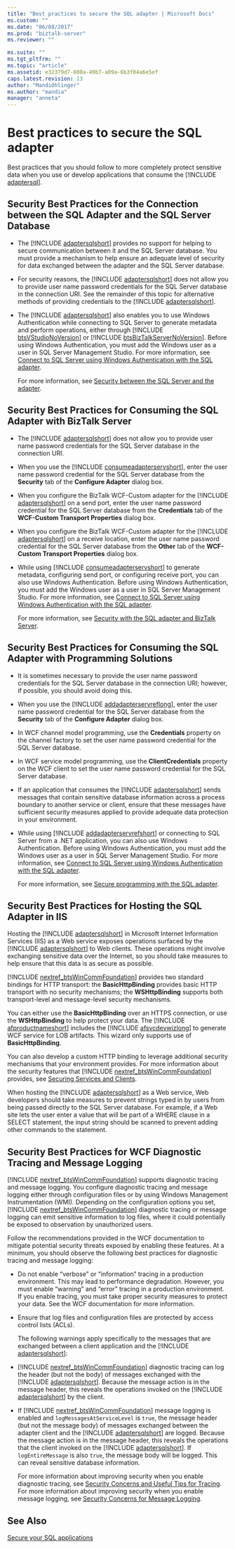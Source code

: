 ```yaml
---
title: "Best practices to secure the SQL adapter | Microsoft Docs"
ms.custom: ""
ms.date: "06/08/2017"
ms.prod: "biztalk-server"
ms.reviewer: ""

ms.suite: ""
ms.tgt_pltfrm: ""
ms.topic: "article"
ms.assetid: e32379d7-800a-49b7-a09a-6b3f04a6e5ef
caps.latest.revision: 13
author: "MandiOhlinger"
ms.author: "mandia"
manager: "anneta"
---
```

# Best practices to secure the SQL adapter
Best practices that you should follow to more completely protect sensitive data when you use or develop applications that consume the [!INCLUDE [adaptersql](../../includes/adaptersql-md.md)].  
  
## Security Best Practices for the Connection between the SQL Adapter and the SQL Server Database  
  
- The [!INCLUDE [adaptersqlshort](../../includes/adaptersqlshort-md.md)] provides no support for helping to secure communication between it and the SQL Server database. You must provide a mechanism to help ensure an adequate level of security for data exchanged between the adapter and the SQL Server database.  
  
- For security reasons, the [!INCLUDE [adaptersqlshort](../../includes/adaptersqlshort-md.md)] does not allow you to provide user name password credentials for the SQL Server database in the connection URI. See the remainder of this topic for alternative methods of providing credentials to the [!INCLUDE [adaptersqlshort](../../includes/adaptersqlshort-md.md)].  
  
- The [!INCLUDE [adaptersqlshort](../../includes/adaptersqlshort-md.md)] also enables you to use Windows Authentication while connecting to SQL Server to generate metadata and perform operations, either through [!INCLUDE [btsVStudioNoVersion](../../includes/btsvstudionoversion-md.md)] or [!INCLUDE [btsBizTalkServerNoVersion](../../includes/btsbiztalkservernoversion-md.md)]. Before using Windows Authentication, you must add the Windows user as a user in SQL Server Management Studio. For more information, see [Connect to SQL Server using Windows Authentication with the SQL adapter](../../adapters-and-accelerators/adapter-sql/connect-to-sql-server-using-windows-authentication-with-the-sql-adapter.md).  
  
  For more information, see [Security between the SQL Server and the adapter](../../adapters-and-accelerators/adapter-sql/security-between-the-sql-server-and-the-adapter.md).
  
## Security Best Practices for Consuming the SQL Adapter with BizTalk Server  
  
- The [!INCLUDE [adaptersqlshort](../../includes/adaptersqlshort-md.md)] does not allow you to provide user name password credentials for the SQL Server database in the connection URI.  
  
- When you use the [!INCLUDE [consumeadapterservshort](../../includes/consumeadapterservshort-md.md)], enter the user name password credential for the SQL Server database from the <strong>Security</strong> tab of the <strong>Configure Adapter</strong> dialog box.  
  
- When you configure the BizTalk WCF-Custom adapter for the [!INCLUDE [adaptersqlshort](../../includes/adaptersqlshort-md.md)] on a send port, enter the user name password credential for the SQL Server database from the <strong>Credentials</strong> tab of the <strong>WCF-Custom Transport Properties</strong> dialog box.  
  
- When you configure the BizTalk WCF-Custom adapter for the [!INCLUDE [adaptersqlshort](../../includes/adaptersqlshort-md.md)] on a receive location, enter the user name password credential for the SQL Server database from the <strong>Other</strong> tab of the <strong>WCF-Custom Transport Properties</strong> dialog box.  
  
- While using [!INCLUDE [consumeadapterservshort](../../includes/consumeadapterservshort-md.md)] to generate metadata, configuring send port, or configuring receive port, you can also use Windows Authentication. Before using Windows Authentication, you must add the Windows user as a user in SQL Server Management Studio. For more information, see [Connect to SQL Server using Windows Authentication with the SQL adapter](../../adapters-and-accelerators/adapter-sql/connect-to-sql-server-using-windows-authentication-with-the-sql-adapter.md).  
  
  For more information, see [Security with the SQL adapter and BizTalk Server](../../adapters-and-accelerators/adapter-sql/security-with-the-sql-adapter-and-biztalk-server.md).
  
## Security Best Practices for Consuming the SQL Adapter with Programming Solutions  
  
- It is sometimes necessary to provide the user name password credentials for the SQL Server database in the connection URI; however, if possible, you should avoid doing this.  
  
- When you use the [!INCLUDE [addadapterservreflong](../../includes/addadapterservreflong-md.md)], enter the user name password credential for the SQL Server database from the <strong>Security</strong> tab of the <strong>Configure Adapter</strong> dialog box.  
  
- In WCF channel model programming, use the **Credentials** property on the channel factory to set the user name password credential for the SQL Server database.  
  
- In WCF service model programming, use the **ClientCredentials** property on the WCF client to set the user name password credential for the SQL Server database.  
  
- If an application that consumes the [!INCLUDE [adaptersqlshort](../../includes/adaptersqlshort-md.md)] sends messages that contain sensitive database information across a process boundary to another service or client, ensure that these messages have sufficient security measures applied to provide adequate data protection in your environment.  
  
- While using [!INCLUDE [addadapterservrefshort](../../includes/addadapterservrefshort-md.md)] or connecting to SQL Server from a .NET application, you can also use Windows Authentication. Before using Windows Authentication, you must add the Windows user as a user in SQL Server Management Studio. For more information, see [Connect to SQL Server using Windows Authentication with the SQL adapter](../../adapters-and-accelerators/adapter-sql/connect-to-sql-server-using-windows-authentication-with-the-sql-adapter.md).  
  
  For more information, see [Secure programming with the SQL adapter](../../adapters-and-accelerators/adapter-sql/secure-programming-with-the-sql-adapter.md). 
  
## Security Best Practices for Hosting the SQL Adapter in IIS  
 Hosting the [!INCLUDE [adaptersqlshort](../../includes/adaptersqlshort-md.md)] in Microsoft Internet Information Services (IIS) as a Web service exposes operations surfaced by the [!INCLUDE [adaptersqlshort](../../includes/adaptersqlshort-md.md)] to Web clients. These operations might involve exchanging sensitive data over the Internet, so you should take measures to help ensure that this data is as secure as possible.  
  
 [!INCLUDE [nextref_btsWinCommFoundation](../../includes/nextref-btswincommfoundation-md.md)] provides two standard bindings for HTTP transport: the <strong>BasicHttpBinding</strong> provides basic HTTP transport with no security mechanisms; the <strong>WSHttpBinding</strong> supports both transport-level and message-level security mechanisms.  
  
 You can either use the <strong>BasicHttpBinding</strong> over an HTTPS connection, or use the <strong>WSHttpBinding</strong> to help protect your data. The [!INCLUDE [afproductnameshort](../../includes/afproductnameshort-md.md)] includes the [!INCLUDE [afsvcdevwizlong](../../includes/afsvcdevwizlong-md.md)] to generate WCF service for LOB artifacts. This wizard only supports use of <strong>BasicHttpBinding</strong>.  
  
 You can also develop a custom HTTP binding to leverage additional security mechanisms that your environment provides. For more information about the security features that [!INCLUDE [nextref_btsWinCommFoundation](../../includes/nextref-btswincommfoundation-md.md)] provides, see [Securing Services and Clients](https://msdn.microsoft.com/library/ms734736.aspx). 
  
 When hosting the [!INCLUDE [adaptersqlshort](../../includes/adaptersqlshort-md.md)] as a Web service, Web developers should take measures to prevent strings typed in by users from being passed directly to the SQL Server database. For example, if a Web site lets the user enter a value that will be part of a WHERE clause in a SELECT statement, the input string should be scanned to prevent adding other commands to the statement.  
  
## Security Best Practices for WCF Diagnostic Tracing and Message Logging  
 [!INCLUDE [nextref_btsWinCommFoundation](../../includes/nextref-btswincommfoundation-md.md)] supports diagnostic tracing and message logging. You configure diagnostic tracing and message logging either through configuration files or by using Windows Management Instrumentation (WMI). Depending on the configuration options you set, [!INCLUDE [nextref_btsWinCommFoundation](../../includes/nextref-btswincommfoundation-md.md)] diagnostic tracing or message logging can emit sensitive information to log files, where it could potentially be exposed to observation by unauthorized users.  
  
 Follow the recommendations provided in the WCF documentation to mitigate potential security threats exposed by enabling these features. At a minimum, you should observe the following best practices for diagnostic tracing and message logging:  
  
- Do not enable “verbose” or “information” tracing in a production environment. This may lead to performance degradation. However, you must enable “warning” and “error” tracing in a production environment. If you enable tracing, you must take proper security measures to protect your data. See the WCF documentation for more information.  
  
- Ensure that log files and configuration files are protected by access control lists (ACLs).  
  
  The following warnings apply specifically to the messages that are exchanged between a client application and the [!INCLUDE [adaptersqlshort](../../includes/adaptersqlshort-md.md)]:  
  
- [!INCLUDE [nextref_btsWinCommFoundation](../../includes/nextref-btswincommfoundation-md.md)] diagnostic tracing can log the header (but not the body) of messages exchanged with the [!INCLUDE [adaptersqlshort](../../includes/adaptersqlshort-md.md)]. Because the message action is in the message header, this reveals the operations invoked on the [!INCLUDE [adaptersqlshort](../../includes/adaptersqlshort-md.md)] by the client.  
  
- If [!INCLUDE [nextref_btsWinCommFoundation](../../includes/nextref-btswincommfoundation-md.md)] message logging is enabled and `logMessagesAtServiceLevel` is `true`, the message header (but not the message body) of messages exchanged between the adapter client and the [!INCLUDE [adaptersqlshort](../../includes/adaptersqlshort-md.md)] are logged. Because the message action is in the message header, this reveals the operations that the client invoked on the [!INCLUDE [adaptersqlshort](../../includes/adaptersqlshort-md.md)]. If `logEntireMessage` is also `true`, the message body will be logged. This can reveal sensitive database information.  
  
  For more information about improving security when you enable diagnostic tracing, see [Security Concerns and Useful Tips for Tracing](https://msdn.microsoft.com/library/ms733053.aspx). For more information about improving security when you enable message logging, see [Security Concerns for Message Logging](https://msdn.microsoft.com/library/ms730318.aspx).
  
## See Also  
[Secure your SQL applications](../../adapters-and-accelerators/adapter-sql/secure-your-sql-applications.md)